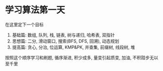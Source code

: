 # 学习算法第一天

在这里定下一个目标

1. 基础篇: 数组, 队列, 栈, 链表, 树与递归, 哈希表, 双指针 
2. 思想篇: 二分, 滑动窗口, 搜索(BFS, DFS, 回溯), 动态规划
3. 提高篇: 贪心, 分治, 位运算, KMP&PK, 并查集, 前缀树, 线段树, 堆

按照这个顺序学习和刷题, 循序渐进, 积少成多, 量变引起质变, 加油, 不积跬步无以至千里




